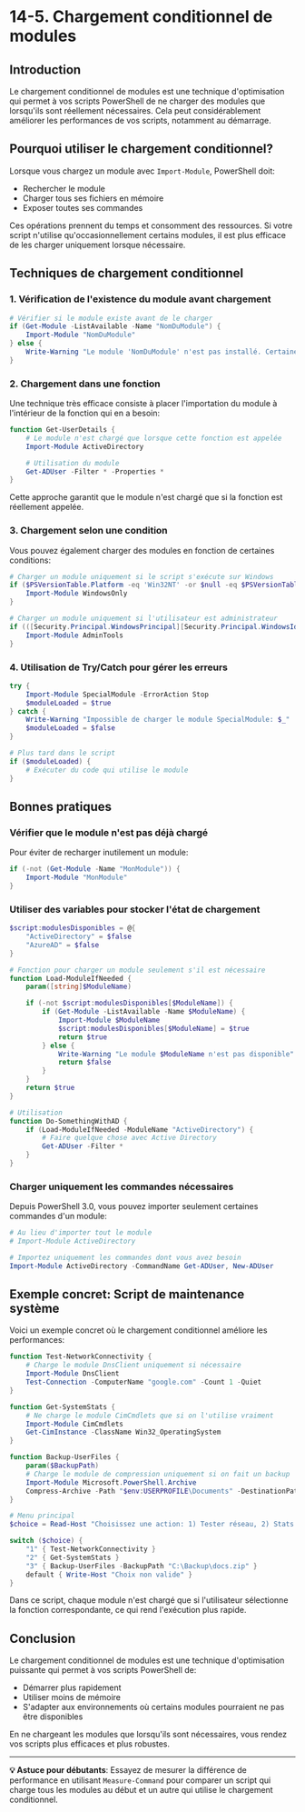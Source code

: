 # 14-5. Chargement conditionnel de modules

## Introduction

Le chargement conditionnel de modules est une technique d'optimisation qui permet à vos scripts PowerShell de ne charger des modules que lorsqu'ils sont réellement nécessaires. Cela peut considérablement améliorer les performances de vos scripts, notamment au démarrage.

## Pourquoi utiliser le chargement conditionnel?

Lorsque vous chargez un module avec `Import-Module`, PowerShell doit:
- Rechercher le module
- Charger tous ses fichiers en mémoire
- Exposer toutes ses commandes

Ces opérations prennent du temps et consomment des ressources. Si votre script n'utilise qu'occasionnellement certains modules, il est plus efficace de les charger uniquement lorsque nécessaire.

## Techniques de chargement conditionnel

### 1. Vérification de l'existence du module avant chargement

```powershell
# Vérifier si le module existe avant de le charger
if (Get-Module -ListAvailable -Name "NomDuModule") {
    Import-Module "NomDuModule"
} else {
    Write-Warning "Le module 'NomDuModule' n'est pas installé. Certaines fonctionnalités ne seront pas disponibles."
}
```

### 2. Chargement dans une fonction

Une technique très efficace consiste à placer l'importation du module à l'intérieur de la fonction qui en a besoin:

```powershell
function Get-UserDetails {
    # Le module n'est chargé que lorsque cette fonction est appelée
    Import-Module ActiveDirectory

    # Utilisation du module
    Get-ADUser -Filter * -Properties *
}
```

Cette approche garantit que le module n'est chargé que si la fonction est réellement appelée.

### 3. Chargement selon une condition

Vous pouvez également charger des modules en fonction de certaines conditions:

```powershell
# Charger un module uniquement si le script s'exécute sur Windows
if ($PSVersionTable.Platform -eq 'Win32NT' -or $null -eq $PSVersionTable.Platform) {
    Import-Module WindowsOnly
}

# Charger un module uniquement si l'utilisateur est administrateur
if (([Security.Principal.WindowsPrincipal][Security.Principal.WindowsIdentity]::GetCurrent()).IsInRole([Security.Principal.WindowsBuiltInRole]::Administrator)) {
    Import-Module AdminTools
}
```

### 4. Utilisation de Try/Catch pour gérer les erreurs

```powershell
try {
    Import-Module SpecialModule -ErrorAction Stop
    $moduleLoaded = $true
} catch {
    Write-Warning "Impossible de charger le module SpecialModule: $_"
    $moduleLoaded = $false
}

# Plus tard dans le script
if ($moduleLoaded) {
    # Exécuter du code qui utilise le module
}
```

## Bonnes pratiques

### Vérifier que le module n'est pas déjà chargé

Pour éviter de recharger inutilement un module:

```powershell
if (-not (Get-Module -Name "MonModule")) {
    Import-Module "MonModule"
}
```

### Utiliser des variables pour stocker l'état de chargement

```powershell
$script:modulesDisponibles = @{
    "ActiveDirectory" = $false
    "AzureAD" = $false
}

# Fonction pour charger un module seulement s'il est nécessaire
function Load-ModuleIfNeeded {
    param([string]$ModuleName)

    if (-not $script:modulesDisponibles[$ModuleName]) {
        if (Get-Module -ListAvailable -Name $ModuleName) {
            Import-Module $ModuleName
            $script:modulesDisponibles[$ModuleName] = $true
            return $true
        } else {
            Write-Warning "Le module $ModuleName n'est pas disponible"
            return $false
        }
    }
    return $true
}

# Utilisation
function Do-SomethingWithAD {
    if (Load-ModuleIfNeeded -ModuleName "ActiveDirectory") {
        # Faire quelque chose avec Active Directory
        Get-ADUser -Filter *
    }
}
```

### Charger uniquement les commandes nécessaires

Depuis PowerShell 3.0, vous pouvez importer seulement certaines commandes d'un module:

```powershell
# Au lieu d'importer tout le module
# Import-Module ActiveDirectory

# Importez uniquement les commandes dont vous avez besoin
Import-Module ActiveDirectory -CommandName Get-ADUser, New-ADUser
```

## Exemple concret: Script de maintenance système

Voici un exemple concret où le chargement conditionnel améliore les performances:

```powershell
function Test-NetworkConnectivity {
    # Charge le module DnsClient uniquement si nécessaire
    Import-Module DnsClient
    Test-Connection -ComputerName "google.com" -Count 1 -Quiet
}

function Get-SystemStats {
    # Ne charge le module CimCmdlets que si on l'utilise vraiment
    Import-Module CimCmdlets
    Get-CimInstance -ClassName Win32_OperatingSystem
}

function Backup-UserFiles {
    param($BackupPath)
    # Charge le module de compression uniquement si on fait un backup
    Import-Module Microsoft.PowerShell.Archive
    Compress-Archive -Path "$env:USERPROFILE\Documents" -DestinationPath $BackupPath
}

# Menu principal
$choice = Read-Host "Choisissez une action: 1) Tester réseau, 2) Stats système, 3) Backup"

switch ($choice) {
    "1" { Test-NetworkConnectivity }
    "2" { Get-SystemStats }
    "3" { Backup-UserFiles -BackupPath "C:\Backup\docs.zip" }
    default { Write-Host "Choix non valide" }
}
```

Dans ce script, chaque module n'est chargé que si l'utilisateur sélectionne la fonction correspondante, ce qui rend l'exécution plus rapide.

## Conclusion

Le chargement conditionnel de modules est une technique d'optimisation puissante qui permet à vos scripts PowerShell de:
- Démarrer plus rapidement
- Utiliser moins de mémoire
- S'adapter aux environnements où certains modules pourraient ne pas être disponibles

En ne chargeant les modules que lorsqu'ils sont nécessaires, vous rendez vos scripts plus efficaces et plus robustes.

---

**💡 Astuce pour débutants**: Essayez de mesurer la différence de performance en utilisant `Measure-Command` pour comparer un script qui charge tous les modules au début et un autre qui utilise le chargement conditionnel.
